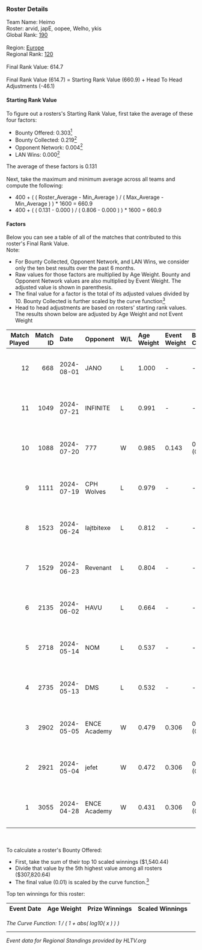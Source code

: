 ### Roster Details<br />
Team Name: Heimo<br />
Roster: arvid, japE, oopee, Welho, ykis<br />
Global Rank: [190](../../standings_global_2024_08_21.md)<br />
<br />
Region: [Europe]( ../../standings_europe_2024_08_21.md)<br />
Regional Rank: [120]( ../../standings_europe_2024_08_21.md)<br />
<br />
Final Rank Value:  614.7<br />
<br />
Final Rank Value (614.7) = Starting Rank Value (660.9) + Head To Head Adjustments (-46.1)<br />

#### Starting Rank Value<br />
To figure out a rosters's Starting Rank Value, first take the average of these four factors:<br />
- Bounty Offered: 0.303[<sup>1</sup>](#table2)
- Bounty Collected: 0.219[<sup>2</sup>](#table1)
- Opponent Network: 0.004[<sup>2</sup>](#table1)
- LAN Wins: 0.000[<sup>2</sup>](#table1)

The average of these factors is 0.131<br />
<br />
Next, take the maximum and minimum average across all teams and compute the following:<br />
- 400 + ( ( Roster_Average - Min_Average ) / ( Max_Average - Min_Average ) ) * 1600 = 660.9
- 400 + ( ( 0.131 - 0.000 ) / ( 0.806 - 0.000 ) ) * 1600 = 660.9


#### Factors<br />
Below you can see a table of all of the matches that contributed to this roster's Final Rank Value.<br />
Note:<br />

- For Bounty Collected, Opponent Network, and LAN Wins, we consider only the ten best results over the past 6 months.
- Raw values for those factors are multiplied by Age Weight. Bounty and Opponent Network values are also multiplied by Event Weight. The adjusted value is shown in parenthesis.
- The final value for a factor is the total of its adjusted values divided by 10. Bounty Collected is further scaled by the curve function[<sup>3</sup>](#curveFunction)
- Head to head adjustments are based on rosters' starting rank values. The results shown below are adjusted by Age Weight and not Event Weight
<span id="table1"></span><br />


| Match Played | Match ID | Date       | Opponent     | W/L | Age Weight | Event Weight | Bounty Collected | Opponent Network | LAN Wins  | H2H Adj. | Roster                             |
| -: | -: | :- | :- | :- | :- | :- | :- | :- | :- | -: | :- |
|           12 |      668 | 2024-08-01 | JANO         | L   | 1.000      | -            | -                | -                | -         |   -15.77 | arvid, japE, oopee, Welho, ykis    |
|           11 |     1049 | 2024-07-21 | INFINITE     | L   | 0.991      | -            | -                | -                | -         |   -17.62 | arvid, japE, oopee, Welho, ykis    |
|           10 |     1088 | 2024-07-20 | 777          | W   | 0.985      | 0.143        | 0.013 (0.002)    | 0.137 (0.019)    | 0 (0.000) |    16.48 | arvid, japE, oopee, Welho, ykis    |
|            9 |     1111 | 2024-07-19 | CPH Wolves   | L   | 0.979      | -            | -                | -                | -         |    -7.71 | arvid, japE, oopee, Welho, ykis    |
|            8 |     1523 | 2024-06-24 | lajtbitexe   | L   | 0.812      | -            | -                | -                | -         |   -10.84 | arvid, oopee, Sm1llee, Welho, ykis |
|            7 |     1529 | 2024-06-23 | Revenant     | L   | 0.804      | -            | -                | -                | -         |    -5.29 | arvid, oopee, Sm1llee, Welho, ykis |
|            6 |     2135 | 2024-06-02 | HAVU         | L   | 0.664      | -            | -                | -                | -         |   -10.44 | arvid, japE, oopee, Welho, ykis    |
|            5 |     2718 | 2024-05-14 | NOM          | L   | 0.537      | -            | -                | -                | -         |   -11.47 | arvid, japE, oopee, Welho, ykis    |
|            4 |     2735 | 2024-05-13 | DMS          | L   | 0.532      | -            | -                | -                | -         |    -3.88 | arvid, japE, oopee, Welho, ykis    |
|            3 |     2902 | 2024-05-05 | ENCE Academy | W   | 0.479      | 0.306        | 0.003 (0.000)    | 0.087 (0.013)    | 0 (0.000) |     8.45 | arvid, japE, oopee, Welho, ykis    |
|            2 |     2921 | 2024-05-04 | jefet        | W   | 0.472      | 0.306        | 0.001 (0.000)    | 0.016 (0.002)    | 0 (0.000) |     4.59 | arvid, japE, oopee, Welho, ykis    |
|            1 |     3055 | 2024-04-28 | ENCE Academy | W   | 0.431      | 0.306        | 0.003 (0.000)    | 0.051 (0.007)    | 0 (0.000) |     7.34 | arvid, japE, oopee, Welho, ykis    |

<br />
<span id="table2"></span><br />
To calculate a roster's Bounty Offered:<br />

- First, take the sum of their top 10 scaled winnings ($1,540.44)
- Divide that value by the 5th highest value among all rosters ($307,820.64)
- The final value (0.01) is scaled by the curve function.[<sup>3</sup>](#curveFunction)

Top ten winnings for this roster:<br />

| Event Date | Age Weight | Prize Winnings | Scaled Winnings |
| :- | -: | :- | :- |


<span id="curveFunction"></span>_The Curve Function: 1 / ( 1 + abs( log10( x ) ) )_<br />

---
_Event data for Regional Standings provided by HLTV.org_<br />
